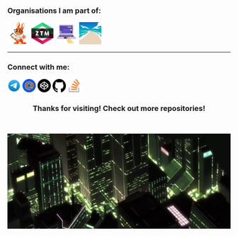 ### Organisations I am part of:

<p>
    <a href="#"><img width="50" height="50" src="assets/icons/organisations/EddieHub.png" /></a>
    <a href="#"><img width="50" height="50" src="assets/icons/organisations/Zero_To_Mastery.png" /></a>
    <a href="#"><img width="50" height="50" src="assets/icons/organisations/Coding_Contributors_Lair.png" /></a>
    <a href="#"><img width="50" height="50" src="assets/icons/organisations/Roques_Beach.jpeg" /></a>
</p>

---

### Connect with me:

<p>
    <a href="https://t.me/veffo1" target="_blank"><img width="30" height="30" src="assets/icons/telegram.svg" alt="https://t.me/veffo1" /></a>
    <a href="mailto:q.6110@mail.ru"><img width="30" height="30" src="assets/icons/mail.ru.svg" alt="q.6110@mail.ru" /></a>
    <a href="https://codepen.io/veffo" target="_blank"><img width="30" height="30" src="assets/icons/codepen.svg" alt="https://codepen.io/veffo" /></a>
    <a href="https://github.com/veffo" target="_blank"><img width="30" height="30" src="assets/icons/github.svg" alt="https://github.com/veffo" /></a>
    <a href="https://stackoverflow.com/users/29074285/veffo" target="_blank"><img width="30" height="30" src="assets/icons/stackoverflow.svg" alt="https://stackoverflow.com/users/29074285/veffo" /></a>
</p>

<h3 align="center">
    Thanks for visiting! Check out more repositories!
</h3>

<br />

<p>
    <a href="#">
        <img src="assets/images/footer.jpg" alt="footer" />
    </a>
</p>
